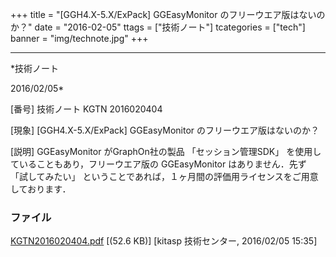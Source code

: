 ﻿+++
title = "[GGH4.X-5.X/ExPack] GGEasyMonitor のフリーウエア版はないのか？"
date = "2016-02-05"
ttags = ["技術ノート"]
tcategories = ["tech"]
banner = "img/technote.jpg"
+++

-----------------------------------------------------------------------------------------------------------------------------

*技術ノート

2016/02/05*


[番号]
技術ノート KGTN 2016020404

[現象]
[GGH4.X-5.X/ExPack] GGEasyMonitor のフリーウエア版はないのか？

[説明]
GGEasyMonitor がGraphOn社の製品 「セッション管理SDK」
を使用していることもあり，フリーウエア版の GGEasyMonitor
はありません．先ず 「試してみたい」
ということであれば，１ヶ月間の評価用ライセンスをご用意しております．


### ファイル

 
 


[KGTN2016020404.pdf](http://techreport.kitasp.net/attachments/download/2475/KGTN2016020404.pdf)
 [(52.6 KB)] [kitasp 技術センター, 2016/02/05
15:35]


 


 

